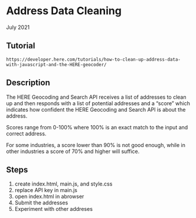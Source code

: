 # Address Data Cleaning

July 2021

## Tutorial
```https://developer.here.com/tutorials/how-to-clean-up-address-data-with-javascript-and-the-HERE-geocoder/```


## Description
The HERE Geocoding and Search API receives a list of addresses to clean up and then responds with a list of potential addresses and a “score” which indicates how confident the HERE Geocoding and Search API is about the address. 

Scores range from 0-100% where 100% is an exact match to the input and correct address. 

For some industries, a score lower than 90% is not good enough, while in other industries a score of 70% and higher will suffice.

## Steps

1. create index.html, main.js, and style.css
1. replace API key in main.js
1. open index.html in abrowser
1. Submit the addresses
1. Experiment with other addreses
